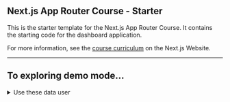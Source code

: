 ## Next.js App Router Course - Starter

This is the starter template for the Next.js App Router Course. It contains the starting code for the dashboard application.

For more information, see the [course curriculum](https://nextjs.org/learn) on the Next.js Website.

---

## To exploring demo mode...

<details><summary> Use these data user</summary>

- Login: `user@nextmail.com`
- Password: `123456`

</details>
